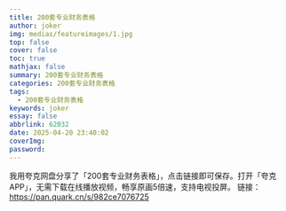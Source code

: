 ```yaml
---
title: 200套专业财务表格
author: joker
img: medias/featureimages/1.jpg
top: false
cover: false
toc: true
mathjax: false
summary: 200套专业财务表格
categories: 200套专业财务表格
tags:
  - 200套专业财务表格
keywords: joker
essay: false
abbrlink: 62032
date: 2025-04-20 23:40:02
coverImg:
password:
---
```


我用夸克网盘分享了「200套专业财务表格」，点击链接即可保存。打开「夸克APP」，无需下载在线播放视频，畅享原画5倍速，支持电视投屏。
链接：https://pan.quark.cn/s/982ce7076725
